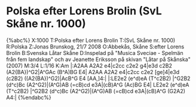 # Polska efter Lorens Brolin  (SvL Skåne nr. 1000)

{%abc%}
X:1000
T:Polska efter Lorens Brolin 
T:(SvL Skåne nr. 1000)
R:Polska
Z:Jonas Brunskog, 21/7 2008
O:Abbekås, Skåne
S:efter Lorens Brolin
B:Svenska Låtar Skåne
D:Inspelad på "Musica Sveciae - Spelmän från fem landskap" och av Jeanette Eriksson på skivan "Låtar på Skånska" (2007)
M:3/4
L:1/16
K:Am
|:A2AA A2A2 e4|c2cc c2e2 g4|e3d c2B2 (A2{BA})^G2|A^GAc (B^A)BG  E4|
A2AA A2A2 e4|c2cc c2e2 [ge]4|e3d (c2B2) ((A2{BA})^G2)|AcB^G E4 [AA,]4:|
|:LE2e2 (e^d)eA (T^c2B2) |^G2B2 (d^c)Bc (A2^G2)|(A^G)AB (=cB)cd e3A|(cB)A^G (Ac)BG E4|
LE2e2 (e^d)eA (T^c2B2) |^G2B2 (d^c)Bc (A2^G2)|(A^G)AB (=cB)cd e3A|(cB)A^G (G2A2) A4:|
{%endabc%}

